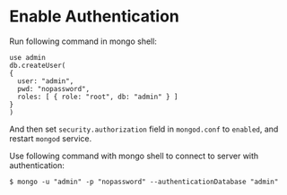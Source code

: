 # Enable Authentication

Run following command in mongo shell:

  ```text
use admin
db.createUser(
  {
    user: "admin",
    pwd: "nopassword",
    roles: [ { role: "root", db: "admin" } ]
  }
)
  ```

And then set `security.authorization` field in `mongod.conf` to `enabled`, and restart `mongod` service.

Use following command with mongo shell to connect to server with authentication:

  ```console
$ mongo -u "admin" -p "nopassword" --authenticationDatabase "admin"
  ```
